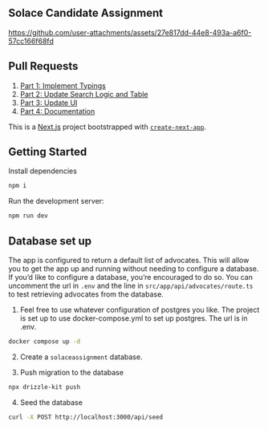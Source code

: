 ## Solace Candidate Assignment

https://github.com/user-attachments/assets/27e817dd-44e8-493a-a6f0-57cc166f68fd

## Pull Requests

1. [Part 1: Implement Typings](https://github.com/leungk712/solace/pull/1)
2. [Part 2: Update Search Logic and Table](https://github.com/leungk712/solace/pull/2)
3. [Part 3: Update UI](https://github.com/leungk712/solace/pull/3)
4. [Part 4: Documentation](https://github.com/leungk712/solace/pull/4)

This is a [Next.js](https://nextjs.org/) project bootstrapped with [`create-next-app`](https://github.com/vercel/next.js/tree/canary/packages/create-next-app).

## Getting Started

Install dependencies

```bash
npm i
```

Run the development server:

```bash
npm run dev
```

## Database set up

The app is configured to return a default list of advocates. This will allow you to get the app up and running without needing to configure a database. If you’d like to configure a database, you’re encouraged to do so. You can uncomment the url in `.env` and the line in `src/app/api/advocates/route.ts` to test retrieving advocates from the database.

1. Feel free to use whatever configuration of postgres you like. The project is set up to use docker-compose.yml to set up postgres. The url is in .env.

```bash
docker compose up -d
```

2. Create a `solaceassignment` database.

3. Push migration to the database

```bash
npx drizzle-kit push
```

4. Seed the database

```bash
curl -X POST http://localhost:3000/api/seed
```
